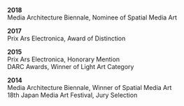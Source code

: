 **2018**  
Media Architecture Biennale, Nominee of Spatial Media Art  

**2017**  
Prix Ars Electronica, Award of Distinction

**2015**  
Prix Ars Electronica, Honorary Mention  
DARC Awards, Winner of Light Art Category

**2014**  
Media Architecture Biennale, Winner of Spatial Media Art  
18th Japan Media Art Festival, Jury Selection